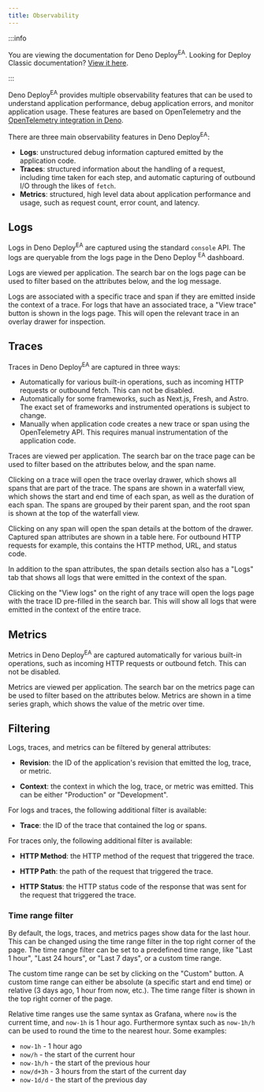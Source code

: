 ```yaml
---
title: Observability
---
```


:::info

You are viewing the documentation for Deno Deploy<sup>EA</sup>. Looking for
Deploy Classic documentation? [View it here](/deploy/).

:::

Deno Deploy<sup>EA</sup> provides multiple observability features that can be
used to understand application performance, debug application errors, and
monitor application usage. These features are based on OpenTelemetry and the
[OpenTelemetry integration in Deno](/runtime/fundamentals/open_telemetry/).

There are three main observability features in Deno Deploy<sup>EA</sup>:

- **Logs**: unstructured debug information captured emitted by the application
  code.
- **Traces**: structured information about the handling of a request, including
  time taken for each step, and automatic capturing of outbound I/O through the
  likes of `fetch`.
- **Metrics**: structured, high level data about application performance and
  usage, such as request count, error count, and latency.

## Logs

Logs in Deno Deploy<sup>EA</sup> are captured using the standard `console` API.
The logs are queryable from the logs page in the Deno Deploy
<sup>EA</sup> dashboard.

Logs are viewed per application. The search bar on the logs page can be used to
filter based on the attributes below, and the log message.

Logs are associated with a specific trace and span if they are emitted inside
the context of a trace. For logs that have an associated trace, a "View trace"
button is shown in the logs page. This will open the relevant trace in an
overlay drawer for inspection.

## Traces

Traces in Deno Deploy<sup>EA</sup> are captured in three ways:

- Automatically for various built-in operations, such as incoming HTTP requests
  or outbound fetch. This can not be disabled.
- Automatically for some frameworks, such as Next.js, Fresh, and Astro. The
  exact set of frameworks and instrumented operations is subject to change.
- Manually when application code creates a new trace or span using the
  OpenTelemetry API. This requires manual instrumentation of the application
  code.

Traces are viewed per application. The search bar on the trace page can be used
to filter based on the attributes below, and the span name.

Clicking on a trace will open the trace overlay drawer, which shows all spans
that are part of the trace. The spans are shown in a waterfall view, which shows
the start and end time of each span, as well as the duration of each span. The
spans are grouped by their parent span, and the root span is shown at the top of
the waterfall view.

Clicking on any span will open the span details at the bottom of the drawer.
Captured span attributes are shown in a table here. For outbound HTTP requests
for example, this contains the HTTP method, URL, and status code.

In addition to the span attributes, the span details section also has a "Logs"
tab that shows all logs that were emitted in the context of the span.

Clicking on the "View logs" on the right of any trace will open the logs page
with the trace ID pre-filled in the search bar. This will show all logs that
were emitted in the context of the entire trace.

## Metrics

Metrics in Deno Deploy<sup>EA</sup> are captured automatically for various
built-in operations, such as incoming HTTP requests or outbound fetch. This can
not be disabled.

Metrics are viewed per application. The search bar on the metrics page can be
used to filter based on the attributes below. Metrics are shown in a time series
graph, which shows the value of the metric over time.

## Filtering

Logs, traces, and metrics can be filtered by general attributes:

- **Revision**: the ID of the application's revision that emitted the log,
  trace, or metric.

- **Context**: the context in which the log, trace, or metric was emitted. This
  can be either "Production" or "Development".

For logs and traces, the following additional filter is available:

- **Trace**: the ID of the trace that contained the log or spans.

For traces only, the following additional filter is available:

- **HTTP Method**: the HTTP method of the request that triggered the trace.

- **HTTP Path**: the path of the request that triggered the trace.

- **HTTP Status**: the HTTP status code of the response that was sent for the
  request that triggered the trace.

### Time range filter

By default, the logs, traces, and metrics pages show data for the last hour.
This can be changed using the time range filter in the top right corner of the
page. The time range filter can be set to a predefined time range, like "Last 1
hour", "Last 24 hours", or "Last 7 days", or a custom time range.

The custom time range can be set by clicking on the "Custom" button. A custom
time range can either be absolute (a specific start and end time) or relative (3
days ago, 1 hour from now, etc.). The time range filter is shown in the top
right corner of the page.

Relative time ranges use the same syntax as Grafana, where `now` is the current
time, and `now-1h` is 1 hour ago. Furthermore syntax such as `now-1h/h` can be
used to round the time to the nearest hour. Some examples:

- `now-1h` - 1 hour ago
- `now/h` - the start of the current hour
- `now-1h/h` - the start of the previous hour
- `now/d+3h` - 3 hours from the start of the current day
- `now-1d/d` - the start of the previous day

